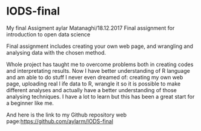 # IODS-final
My final Assigment
aylar Matanaghi/18.12.2017 Final assignment for introduction to open data science

Final assignment includes creating your own web page, and wrangling and analysing data with the chosen method.

Whole project has taught me to overcome problems both in creating codes and interpretating results. Now I have better understanding of R language and am able to do stuff I never even dreamed of: creating my own web page, uploading real l ife data to R, wrangle it so it is possible to make different analyses and actually have a better understanding of those analysing techniques. I have a lot to learn but this has been a great start for a beginner like me.

And here is the link to my Github repository web page:https://github.com/aylarm/IODS-final
